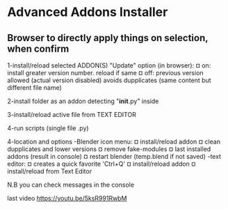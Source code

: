 # Advanced Addons Installer 

## Browser to directly apply things on selection, when confirm

1-install/reload selected ADDON(S)
    "Update" option (in browser):
        ¤ on: install greater version number. reload if same
        ¤ off: previous version allowed (actual version disabled)
    avoids dupplicates (same content but different file name)
    
2-install folder as an addon
    detecting  "__init__.py" inside

3-install/reload active file from TEXT EDITOR

4-run scripts (single file .py)

4-location and options
    -Blender icon menu:
        ¤ install/reload addon
        ¤ clean dupplicates and lower versions
        ¤ remove fake-modules
        ¤ last installed addons (result in console)
        ¤ restart blender (temp.blend if not saved)
    -text editor:
        ¤ creates a quick favorite 'Ctrl+Q'
        ¤ install/reload addon
        ¤ install/reload from Text Editor

N.B you can check messages in the console

last video https://youtu.be/5ksR991RwbM

